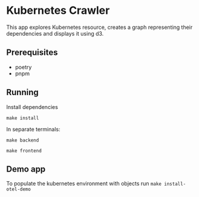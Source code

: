 # Kubernetes Crawler

This app explores Kubernetes resource, creates a graph representing their dependencies and displays it using d3.

## Prerequisites

- poetry
- pnpm

## Running

Install dependencies
```shell
make install
```

In separate terminals:
```shell
make backend
```

```shell
make frontend
```

## Demo app
To populate the kubernetes environment with objects run `make install-otel-demo`